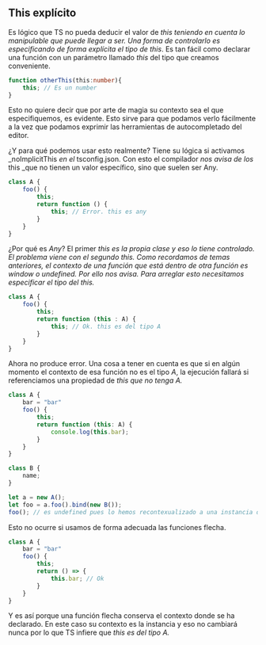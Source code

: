 ## This explícito

Es lógico que TS no pueda deducir el valor de _this teniendo en cuenta lo manipulable que puede llegar a ser. Una forma de controlarlo es especificando de forma explícita el tipo de this_. Es tan fácil como declarar una función con un parámetro llamado _this_ del tipo que creamos conveniente.

```ts
function otherThis(this:number){
    this; // Es un number
}
```

Esto no quiere decir que por arte de magia su contexto sea el que especifiquemos, es evidente. Esto sirve para que podamos verlo fácilmente a la vez que podamos exprimir las herramientas de autocompletado del editor.

¿Y para qué podemos usar esto realmente? Tiene su lógica si activamos _noImplicitThis _en el_ tsconfig.json. Con esto el compilador _nos avisa de los_ this _que no tienen un valor específico, sino que suelen ser Any.

```ts
class A {
    foo() {
        this;
        return function () {
            this; // Error. this es any
        }
    }
}
```

¿Por qué es _Any_? El primer _this es la propia clase y eso lo tiene controlado. El problema viene con el segundo this. Como recordamos de temas anteriores, el contexto de una función que está dentro de otra función es window o undefined. Por ello nos avisa. Para arreglar esto necesitamos especificar el tipo del this._

```ts
class A {
    foo() {
        this;
        return function (this : A) {
            this; // Ok. this es del tipo A
        }
    }
}
```

Ahora no produce error. Una cosa a tener en cuenta es que si en algún momento el contexto de esa función no es el tipo _A_, la ejecución fallará si referenciamos una propiedad de _this _que no tenga_ A._

```ts
class A {
    bar = "bar"
    foo() {
        this;
        return function (this: A) {
            console.log(this.bar);
        }
    }
}

class B {
    name;
}

let a = new A();
let foo = a.foo().bind(new B());
foo(); // es undefined pues lo hemos recontexualizado a una instancia de B
```

Esto no ocurre si usamos de forma adecuada las funciones flecha.

```ts
class A {
    bar = "bar"
    foo() {
        this;
        return () => {
            this.bar; // Ok
        }
    }
}
```

Y es así porque una función flecha conserva el contexto donde se ha declarado. En este caso su contexto es la instancia y eso no cambiará nunca por lo que TS infiere que _this _es del tipo_ A._


